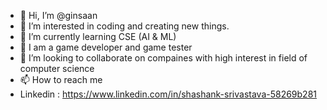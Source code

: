 - 👋 Hi, I’m @ginsaan
- 👀 I’m interested in coding and creating new things.
- 🌱 I’m currently learning CSE (AI & ML)
- 🌱 I am a game developer and game tester
- 💞️ I’m looking to collaborate on compaines with high interest in field of computer science 
- 📫 How to reach me
- Linkedin : https://www.linkedin.com/in/shashank-srivastava-58269b281

<!---
ginsaan/ginsaan is a ✨ special ✨ repository because its `README.md` (this file) appears on your GitHub profile.
You can click the Preview link to take a look at your changes.
--->
